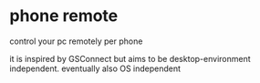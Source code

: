 # phone remote
control your pc remotely per phone

it is inspired by GSConnect but aims to be desktop-environment independent.
eventually also OS independent
